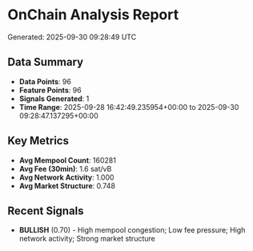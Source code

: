 # OnChain Analysis Report
Generated: 2025-09-30 09:28:49 UTC

## Data Summary
- **Data Points**: 96
- **Feature Points**: 96
- **Signals Generated**: 1
- **Time Range**: 2025-09-28 16:42:49.235954+00:00 to 2025-09-30 09:28:47.137295+00:00

## Key Metrics
- **Avg Mempool Count**: 160281
- **Avg Fee (30min)**: 1.6 sat/vB
- **Avg Network Activity**: 1.000
- **Avg Market Structure**: 0.748

## Recent Signals
- **BULLISH** (0.70) - High mempool congestion; Low fee pressure; High network activity; Strong market structure
